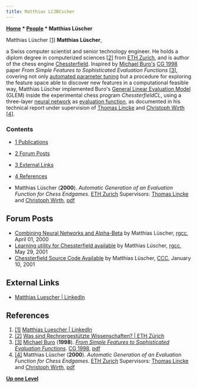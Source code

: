 ```yaml
---
title: Matthias LC3BCscher
---
```

**[Home](Home "Home") \* [People](People "People") \* Matthias Lüscher**



 [](https://www.linkedin.com/in/matthias-luescher-2080191a/) Matthias Lüscher <a id="cite-note-1" href="#cite-ref-1">[1]</a> 
**Matthias Lüscher**,  

a Swiss computer scientist and senior technology engineer. He holds a diplom degree in computerized sciences <a id="cite-note-2" href="#cite-ref-2">[2]</a> from [ETH Zurich](ETH_Zurich "ETH Zurich"), and is author of the chess engine [Chessterfield](Chessterfield "Chessterfield"). Inspired by [Michael Buro's](Michael_Buro "Michael Buro") [CG 1998](CG_1998 "CG 1998") paper *From Simple Features to Sophisticated Evaluation Functions* <a id="cite-note-3" href="#cite-ref-3">[3]</a>, covering not only [automated parameter tuning](Automated_Tuning "Automated Tuning") but a procedure for exploring the feature space able to discover new features in a computational feasible way, Matthias Lüscher implemented Buro's [General Linear Evaluation Model](Michael_Buro#GLEM "Michael Buro") (GLEM) inside the experimental chess program *ChessterfieldCL*, using a three-layer [neural network](Neural_Networks "Neural Networks") as [evaluation function](Evaluation "Evaluation"), as documented in his technical report under supervision of [Thomas Lincke](Thomas_Lincke "Thomas Lincke") and [Christoph Wirth](Christoph_Wirth "Christoph Wirth") <a id="cite-note-4" href="#cite-ref-4">[4]</a>.



### Contents


* [1 Publications](#publications)
* [2 Forum Posts](#forum-posts)
* [3 External Links](#external-links)
* [4 References](#references)






* Matthias Lüscher (**2000**). *Automatic Generation of an Evaluation Function for Chess Endgames*. [ETH Zurich](ETH_Zurich "ETH Zurich") Supervisors: [Thomas Lincke](Thomas_Lincke "Thomas Lincke") and [Christoph Wirth](Christoph_Wirth "Christoph Wirth"), [pdf](http://www.datacomm.ch/m.luescher/evaluation_function_en.pdf)


## Forum Posts


* [Combining Neural Networks and Alpha-Beta](https://groups.google.com/d/msg/rec.games.chess.computer/xthKCFRJkeM/CwRxa1j7Q1IJ) by Matthias Lüscher, [rgcc](Computer_Chess_Forums "Computer Chess Forums"), April 01, 2000
* [Learning utility for Chessterfield available](https://groups.google.com/d/msg/rec.games.chess.computer/sdfJVjnz_MA/cg-ibeL_4HYJ) by Matthias Lüscher, [rgcc](Computer_Chess_Forums "Computer Chess Forums"), May 29, 2001
* [Chessterfield Source Code Available](https://www.stmintz.com/ccc/index.php?id=149124) by Matthias Lüscher, [CCC](CCC "CCC"), January 10, 2001


## External Links


* [Matthias Luescher | LinkedIn](https://www.linkedin.com/in/matthias-luescher-2080191a)


## References


1. <a id="cite-ref-1" href="#cite-note-1">[1]</a> [Matthias Luescher | LinkedIn](https://www.linkedin.com/in/matthias-luescher-2080191a)
2. <a id="cite-ref-2" href="#cite-note-2">[2]</a> [Was sind Rechnergestützte Wissenschaften? | ETH Zürich](https://www.ethz.ch/de/studium/bachelor/studienangebot/naturwissenschaften-und-mathematik/rechnergestuetzte-wissenschaften/was-ist.html)
3. <a id="cite-ref-3" href="#cite-note-3">[3]</a> [Michael Buro](Michael_Buro "Michael Buro") (**1998**). *[From Simple Features to Sophisticated Evaluation Functions](http://link.springer.com/chapter/10.1007/3-540-48957-6_8)*. [CG 1998](CG_1998 "CG 1998"), [pdf](https://skatgame.net/mburo/ps/glem.pdf)
4. <a id="cite-ref-4" href="#cite-note-4">[4]</a> Matthias Lüscher (**2000**). *Automatic Generation of an Evaluation Function for Chess Endgames*. [ETH Zurich](ETH_Zurich "ETH Zurich") Supervisors: [Thomas Lincke](Thomas_Lincke "Thomas Lincke") and [Christoph Wirth](Christoph_Wirth "Christoph Wirth"), [pdf](http://www.datacomm.ch/m.luescher/evaluation_function_en.pdf)

**[Up one Level](People "People")**







 
